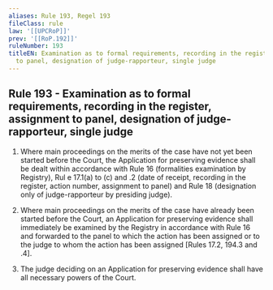```yaml
---
aliases: Rule 193, Regel 193
fileClass: rule
law: '[[UPCRoP]]'
prev: '[[RoP.192]]'
ruleNumber: 193
titleEN: Examination as to formal requirements, recording in the register, assignment
  to panel, designation of judge-rapporteur, single judge
---
```


## Rule 193 - Examination as to formal requirements, recording in the register, assignment to panel, designation of judge-rapporteur, single judge

1. Where main proceedings on the merits of the case have not yet been started before the Court, the Application for preserving evidence shall be dealt within accordance with  Rule 16 (formalities examination by Registry), Rul e 17.1(a) to (c) and .2 (date of receipt, recording in the register, action number, assignment to panel) and Rule 18 (designation only of judge-rapporteur by presiding judge).  

2. Where main proceedings on the merits of the case have already been started before the Court, an Application for preserving evidence shall immediately be examined by the Registry in accordance with Rule 16 and forwarded to the panel to which the action has been assigned or to the judge to whom the action has been assigned  [Rules  17.2, 194.3 and .4].  

3. The judge deciding on an Application for preserving evidence shall have all necessary powers of the Court.